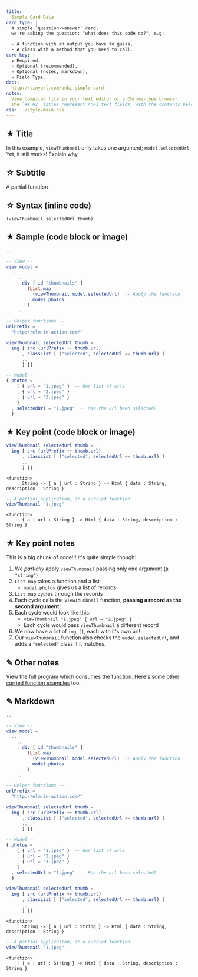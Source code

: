 ```yaml
---
title:
  Simple Card Data
card type: |
  A simple `question->answer` card;
  we're asking the question: "what does this code do?", e.g:

  - A function with an output you have to guess,
  - A class with a method that you need to call.
card key: |
  ★ Required,
  ☆ Optional (recommended),
  ✎ Optional (notes, markdown),
  ⤷ Field Type.
docs:
  http://tinyurl.com/anki-simple-card
notes:
  View compiled file in your text editor or a Chrome-type browser.
  The `## H2` titles represent Anki text fields, with the contents below.
css: ../style/main.css
---
```



<!-- -------------------------------------------------------------------------
    ★ Title

    ⤷ `string` (auto wrapped with a `H1` tag)
-------------------------------------------------------------------------- -->
## ★ Title

In this example, `viewThumbnail` only takes one argument; `model.selectedUrl`. Yet, it still works! Explain why.


<!-- -------------------------------------------------------------------------
    ☆ Subtitle

    ⤷ `string` (auto wrapped with a `H2` tag)
-------------------------------------------------------------------------- -->
## ☆ Subtitle

A partial function


<!-- -------------------------------------------------------------------------
    ☆ Syntax (inline code)

    ⤷ `code string` (auto wrapped with <p><code> tag)
-------------------------------------------------------------------------- -->
## ☆ Syntax (inline code)

`(viewThumbnail selectedUrl thumb)`


<!-- -------------------------------------------------------------------------
    ★ Sample (code block or image)

    ⤷ `code block | image`

      | Requires `markdown` fenced code block;

      A markdown fenced code block that will compile to our highlighted
      code with Pandoc. What does this code do?
-------------------------------------------------------------------------- -->
## ★ Sample (code block or image)

```elm
..

-- View --
view model =
  ..
    ..
    , div [ id "thumbnails" ]
        (List.map
          (viewThumbnail model.selectedUrl)  -- Apply the function
          model.photos
        )
    ..

-- Helper functions --
urlPrefix =
  "http://elm-in-action.com/"

viewThumbnail selectedUrl thumb =
  img [ src (urlPrefix ++ thumb.url)
      , classList [ ("selected", selectedUrl == thumb.url) ]
      ..
      ] []

-- Model --
{ photos =
    [ { url = "1.jpeg" }  -- Our list of urls
    , { url = "2.jpeg" }
    , { url = "3.jpeg" }
    ]
  , selectedUrl = "1.jpeg"  -- Has the url been selected?
  }
```


<!-- -------------------------------------------------------------------------
    ★ Key point (code block or image)

    ⤷ `code block | image`

      | Requires `markdown` fenced code block;

      A markdown fenced code block that will compile to our highlighted
      code with Pandoc. The output or answer to the above question.
-------------------------------------------------------------------------- -->
## ★ Key point (code block or image)

```elm
viewThumbnail selectedUrl thumb =
  img [ src (urlPrefix ++ thumb.url)
      , classList [ ("selected", selectedUrl == thumb.url) ]
      ..
      ] []
```
```terminal
<function>
    : String -> { a | url : String } -> Html { data : String, description : String }
```
```elm
-- A partial application, or a curried function
viewThumbnail "1.jpeg"
```
```terminal
<function>
    : { a | url : String } -> Html { data : String, description : String }
```


<!-- -------------------------------------------------------------------------
    ★ Key point notes

    ⤷ `rich html`
-------------------------------------------------------------------------- -->
## ★ Key point notes

This is a big chunk of code!!! It's quite simple though:

1. We _partially_ apply `viewThumbnail` passing only one argument (a `"string"`)
2. `List.map` takes a function and a list
    - `model.photos` gives us a list of records
3. `List.map` cycles through the records
4. Each cycle calls the `viewThumbnail` function, **passing a record as the second argument**!
5. Each cycle would look like this:
    - `viewThumbnail "1.jpeg" { url = "2.jpeg" }`
    - Each cycle would pass `viewThumbnail` a different record
6. We now have a list of `img []`, each with it's own url!
7. Our `viewThumbnail` function also checks the `model.selectedUrl`, and adds a `"selected"` class if it matches.


<!-- -------------------------------------------------------------------------
    ✎ Other notes

    ⤷ `rich html`
-------------------------------------------------------------------------- -->
## ✎ Other notes

View the [full program](https://ellie-app.com/q4j6ps87Cj5a1) which consumes the function. Here's some [other curried function examples](https://www.codingexercises.com/guides/quickstart-elm-part-7) too.


<!-- -------------------------------------------------------------------------
    ✎ Markdown

    ⤷ `raw text`

      Do not add the compiled HTML to your card, rather, use the raw text
      Markdown fenced code block. This makes for easier editing of a card
      later on.

      Warning: may increase card file size
        @ https://github.com/badlydrawnrob/anki/issues/116
-------------------------------------------------------------------------- -->
## ✎ Markdown

```elm
..

-- View --
view model =
  ..
    ..
    , div [ id "thumbnails" ]
        (List.map
          (viewThumbnail model.selectedUrl)  -- Apply the function
          model.photos
        )
    ..

-- Helper functions --
urlPrefix =
  "http://elm-in-action.com/"

viewThumbnail selectedUrl thumb =
  img [ src (urlPrefix ++ thumb.url)
      , classList [ ("selected", selectedUrl == thumb.url) ]
      ..
      ] []

-- Model --
{ photos =
    [ { url = "1.jpeg" }  -- Our list of urls
    , { url = "2.jpeg" }
    , { url = "3.jpeg" }
    ]
  , selectedUrl = "1.jpeg"  -- Has the url been selected?
  }
```

```elm
viewThumbnail selectedUrl thumb =
  img [ src (urlPrefix ++ thumb.url)
      , classList [ ("selected", selectedUrl == thumb.url) ]
      ..
      ] []
```
```terminal
<function>
    : String -> { a | url : String } -> Html { data : String, description : String }
```
```elm
-- A partial application, or a curried function
viewThumbnail "1.jpeg"
```
```terminal
<function>
    : { a | url : String } -> Html { data : String, description : String }
```

<!-- End of card ==========================================================-->
